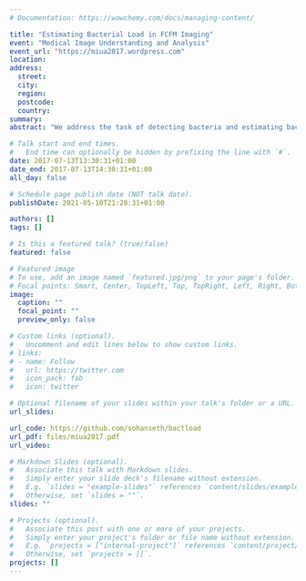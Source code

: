 ```yaml
---
# Documentation: https://wowchemy.com/docs/managing-content/

title: "Estimating Bacterial Load in FCFM Imaging"
event: "Medical Image Understanding and Analysis"
event_url: "https://miua2017.wordpress.com"
location:
address:
  street:
  city:
  region:
  postcode:
  country:
summary:
abstract: "We address the task of detecting bacteria and estimating bacterial load in the human distal lung with fibered confocal fluorescence microscopy (FCFM) and a targeted smartprobe. Bacteria appear as bright dots in the image when exposed to a smartprobe, but they are often difficult to detect due to the presence of background autofluorescence inherent to human lungs. In this study, we create a database of annotated image frames where a clinician has labelled bacteria, and use this database for supervised learning to build a suitable bacterial load estimation software."

# Talk start and end times.
#   End time can optionally be hidden by prefixing the line with `#`.
date: 2017-07-13T13:30:31+01:00
date_end: 2017-07-13T14:30:31+01:00
all_day: false

# Schedule page publish date (NOT talk date).
publishDate: 2021-05-10T21:28:31+01:00

authors: []
tags: []

# Is this a featured talk? (true/false)
featured: false

# Featured image
# To use, add an image named `featured.jpg/png` to your page's folder. 
# Focal points: Smart, Center, TopLeft, Top, TopRight, Left, Right, BottomLeft, Bottom, BottomRight.
image:
  caption: ""
  focal_point: ""
  preview_only: false

# Custom links (optional).
#   Uncomment and edit lines below to show custom links.
# links:
# - name: Follow
#   url: https://twitter.com
#   icon_pack: fab
#   icon: twitter

# Optional filename of your slides within your talk's folder or a URL.
url_slides:

url_code: https://github.com/sohanseth/bactload
url_pdf: files/miua2017.pdf
url_video:

# Markdown Slides (optional).
#   Associate this talk with Markdown slides.
#   Simply enter your slide deck's filename without extension.
#   E.g. `slides = "example-slides"` references `content/slides/example-slides.md`.
#   Otherwise, set `slides = ""`.
slides: ""

# Projects (optional).
#   Associate this post with one or more of your projects.
#   Simply enter your project's folder or file name without extension.
#   E.g. `projects = ["internal-project"]` references `content/project/deep-learning/index.md`.
#   Otherwise, set `projects = []`.
projects: []
---
```

